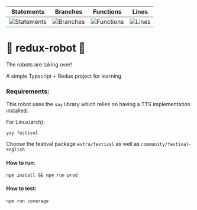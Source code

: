 | Statements | Branches | Functions | Lines |
| -----------|----------|-----------|-------|
| ![Statements](#statements# "Make me better!") | ![Branches](#branches# "Make me better!") | ![Functions](#functions# "Make me better!") | ![Lines](#lines# "Make me better!") |

# :robot: redux-robot :robot:

The robots are taking over!


A simple Typscript + Redux project for learning

### Requirements:

This robot uses the `say` library which relies on having a TTS implementation installed. 

For Linux(arch):

```
yay festival
```
Choose the festival package `extra/festival` as well as `community/festival-english`


#### How to run:
```
npm install && npm run prod
```

#### How to test:
```
npm run coverage
```